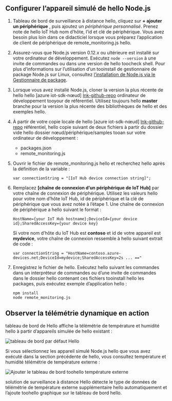 ## <a name="configure-hello-nodejs-simulated-device"></a>Configurer l’appareil simulé de hello Node.js
1. Tableau de bord de surveillance à distance hello, cliquez sur **+ ajouter un périphérique** , puis ajoutez un *périphérique personnalisé*. Prenez note de hello IoT Hub nom d’hôte, l’id et clé de périphérique. Vous avez besoin plus loin dans ce didacticiel lorsque vous préparez l’application de client de périphérique de remote_monitoring.js hello.
2. Assurez-vous que Node.js version 0.12.x ou ultérieure est installé sur votre ordinateur de développement. Exécutez `node --version` à une invite de commandes ou dans une version de hello toocheck shell. Pour plus d’informations sur l’utilisation d’un tooinstall de gestionnaire de package Node.js sur Linux, consultez [l’installation de Node.js via le Gestionnaire de package][node-linux].
3. Lorsque vous avez installé Node.js, cloner la version la plus récente de hello hello [azure iot-sdk-nœud] [ lnk-github-repo] ordinateur de développement tooyour de référentiel. Utilisez toujours hello **master** branche pour la version la plus récente des bibliothèques de hello et des exemples hello.
4. À partir de votre copie locale de hello [azure iot-sdk-nœud] [ lnk-github-repo] référentiel, hello copie suivant de deux fichiers à partir du dossier vide hello dossier nœud/périphérique/samples tooan sur votre ordinateur de développement :
   
   * packages.json
   * remote_monitoring.js
5. Ouvrir le fichier de remote_monitoring.js hello et recherchez hello après la définition de la variable :
   
    ```
    var connectionString = "[IoT Hub device connection string]";
    ```
6. Remplacez **[chaîne de connexion d’un périphérique de IoT Hub]** par votre chaîne de connexion de périphérique. Utilisez les valeurs hello pour votre nom d’hôte IoT Hub, id de périphérique et la clé de périphérique que vous avez notée à l’étape 1. Une chaîne de connexion de périphérique a hello suivant le format :
   
    ```
    HostName={your IoT Hub hostname};DeviceId={your device id};SharedAccessKey={your device key}
    ```
   
    Si votre nom d’hôte du IoT Hub est **contoso** et id de votre appareil est **mydevice**, votre chaîne de connexion ressemble à hello suivant extrait de code :
   
    ```
    var connectionString = "HostName=contoso.azure-devices.net;DeviceId=mydevice;SharedAccessKey=2s ... =="
    ```
7. Enregistrez le fichier de hello. Exécutez hello suivant les commandes dans un interpréteur de commandes ou d’une invite de commandes dans le dossier hello contenant ces fichiers tooinstall hello les packages, puis exécutez exemple d’application hello :
   
    ```
    npm install
    node remote_monitoring.js
    ```

## <a name="observe-dynamic-telemetry-in-action"></a>Observer la télémétrie dynamique en action
tableau de bord de Hello affiche la télémétrie de température et humidité hello à partir d’appareils simulée de hello existant :

![tableau de bord par défaut Hello][image1]

Si vous sélectionnez les appareil simulé Node.js hello que vous avez exécuté dans la section précédente de hello, vous consultez température et humidité télémétrie de température externe :

![Ajouter le tableau de bord toohello température externe][image2]

solution de surveillance à distance Hello détecte le type de données de télémétrie de température externe supplémentaire hello automatiquement et l’ajoute toohello graphique sur le tableau de bord hello.

[node-linux]: https://github.com/nodejs/node-v0.x-archive/wiki/Installing-Node.js-via-package-manager
[lnk-github-repo]: https://github.com/Azure/azure-iot-sdk-node
[image1]: media/iot-suite-send-external-temperature/image1.png
[image2]: media/iot-suite-send-external-temperature/image2.png